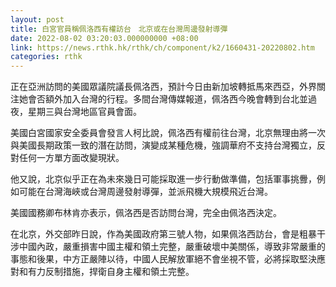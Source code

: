 ```yaml
---
layout: post
title: 白宮官員稱佩洛西有權訪台　北京或在台灣周邊發射導彈
date: 2022-08-02 03:20:03.000000000 +08:00
link: https://news.rthk.hk/rthk/ch/component/k2/1660431-20220802.htm
categories: rthk
---
```


正在亞洲訪問的美國眾議院議長佩洛西，預計今日由新加坡轉抵馬來西亞，外界關注她會否額外加入台灣的行程。多間台灣傳媒報道，佩洛西今晚會轉到台北並過夜，星期三與台灣地區官員會面。

美國白宮國家安全委員會發言人柯比說，佩洛西有權前往台灣，北京無理由將一次與美國長期政策一致的潛在訪問，演變成某種危機，強調華府不支持台灣獨立，反對任何一方單方面改變現狀。

他又說，北京似乎正在為未來幾日可能採取進一步行動做準備，包括軍事挑釁，例如可能在台灣海峽或台灣周邊發射導彈，並派飛機大規模飛近台灣。

美國國務卿布林肯亦表示，佩洛西是否訪問台灣，完全由佩洛西決定。

在北京，外交部昨日說，作為美國政府第三號人物，如果佩洛西訪台，會是粗暴干涉中國內政，嚴重損害中國主權和領土完整，嚴重破壞中美關係，導致非常嚴重的事態和後果，中方正嚴陣以待，中國人民解放軍絕不會坐視不管，必將採取堅決應對和有力反制措施，捍衛自身主權和領土完整。
